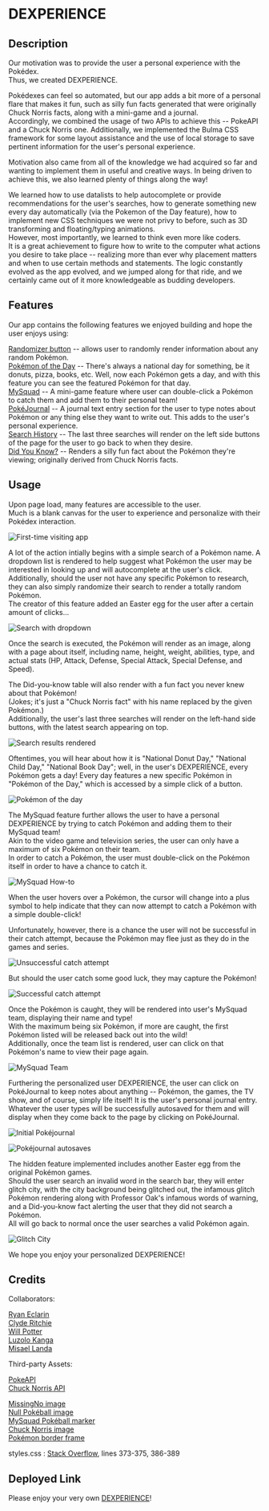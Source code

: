 # DEXPERIENCE

## Description

Our motivation was to provide the user a personal experience with the Pokédex.  
Thus, we created DEXPERIENCE.  
  
Pokédexes can feel so automated, but our app adds a bit more of a personal flare that makes it fun, such as silly fun facts generated that were originally Chuck Norris facts, along with a mini-game and a journal.  
Accordingly, we combined the usage of two APIs to achieve this -- PokeAPI and a Chuck Norris one. Additionally, we implemented the Bulma CSS framework for some layout assistance and the use of local storage to save pertinent information for the user's personal experience.
  
Motivation also came from all of the knowledge we had acquired so far and wanting to implement them in useful and creative ways. In being driven to achieve this, we also learned plenty of things along the way!  

We learned how to use datalists to help autocomplete or provide recommendations for the user's searches, how to generate something new every day automatically (via the Pokemon of the Day feature), how to implement new CSS techniques we were not privy to before, such as 3D transforming and floating/typing animations.  
However, most importantly, we learned to think even more like coders.  
It is a great achievement to figure how to write to the computer what actions you desire to take place -- realizing more than ever why placement matters and when to use certain methods and statements. The logic constantly evolved as the app evolved, and we jumped along for that ride, and we certainly came out of it more knowledgeable as budding developers.  


## Features

Our app contains the following features we enjoyed building and hope the user enjoys using:  

<ins>Randomizer button</ins> -- allows user to randomly render information about any random Pokémon.  
<ins>Pokémon of the Day</ins> -- There's always a national day for something, be it donuts, pizza, books, etc. Well, now each Pokémon gets a day, and with this feature you can see the featured Pokémon for that day.  
<ins>MySquad</ins> -- A mini-game feature where user can double-click a Pokémon to catch them and add them to their personal team!  
<ins>PokéJournal</ins> -- A journal text entry section for the user to type notes about Pokémon or any thing else they want to write out. This adds to the user's personal experience.  
<ins>Search History</ins> -- The last three searches will render on the left side buttons of the page for the user to go back to when they desire.  
<ins>Did You Know?</ins> -- Renders a silly fun fact about the Pokémon they're viewing; originally derived from Chuck Norris facts.  


## Usage

Upon page load, many features are accessible to the user.  
Much is a blank canvas for the user to experience and personalize with their Pokédex interaction.
  
![First-time visiting app](./assets/images/pageload.png)  

A lot of the action intially begins with a simple search of a Pokémon name.
A dropdown list is rendered to help suggest what Pokémon the user may be interested in looking up and will autocomplete at the user's click.  
Additionally, should the user not have any specific Pokémon to research, they can also simply randomize their search to render a totally random Pokémon.  
The creator of this feature added an Easter egg for the user after a certain amount of clicks...  

![Search with dropdown](./assets/images/searchdropdown.png)  

Once the search is executed, the Pokémon will render as an image, along with a page about itself, including name, height, weight, abilities, type, and actual stats (HP, Attack, Defense, Special Attack, Special Defense, and Speed).  

The Did-you-know table will also render with a fun fact you never knew about that Pokémon!  
(Jokes; it's just a "Chuck Norris fact" with his name replaced by the given Pokémon.)  
Additionally, the user's last three searches will render on the left-hand side buttons, with the latest search appearing on top.  
  
![Search results rendered](./assets/images/renderedpokemon.png)  

Oftentimes, you will hear about how it is "National Donut Day," "National Child Day," "National Book Day"; well, in the user's DEXPERIENCE, every Pokémon gets a day! Every day features a new specific Pokémon in "Pokémon of the Day," which is accessed by a simple click of a button.

![Pokémon of the day](./assets/images/pod.png)  

The MySquad feature further allows the user to have a personal DEXPERIENCE by trying to catch Pokémon and adding them to their MySquad team!  
Akin to the video game and television series, the user can only have a maximum of six Pokémon on their team.  
In order to catch a Pokémon, the user must double-click on the Pokémon itself in order to have a chance to catch it.  

![MySquad How-to](./assets/images/mysquadinstrux.png)  
  
When the user hovers over a Pokémon, the cursor will change into a plus symbol to help indicate that they can now attempt to catch a Pokémon with a simple double-click!  

Unfortunately, however, there is a chance the user will not be successful in their catch attempt, because the Pokémon may flee just as they do in the games and series.
  
![Unsuccessful catch attempt](./assets/images/mysqaudfled.png)  

But should the user catch some good luck, they may capture the Pokémon!  
  
![Successful catch attempt](./assets/images/pokemoncaught.png)  
  
Once the Pokémon is caught, they will be rendered into user's MySquad team, displaying their name and type!  
With the maximum being six Pokémon, if more are caught, the first Pokémon listed will be released back out into the wild!  
Additionally, once the team list is rendered, user can click on that Pokémon's name to view their page again.  
  
![MySquad Team](./assets/images/mysquad.png)  

Furthering the personalized user DEXPERIENCE, the user can click on PokéJournal to keep notes about anything --
Pokémon, the games, the TV show, and of course, simply life itself! It is the user's personal journal entry.  
Whatever the user types will be successfully autosaved for them and will display when they come back to the page by clicking on PokéJournal.  
  
![Initial Pokéjournal](./assets/images/pokejournalinitial.png)  
  
![Pokéjournal autosaves](./assets/images/pokejournalautosave.png)  
  
The hidden feature implemented includes another Easter egg from the original Pokémon games.  
Should the user search an invalid word in the search bar, they will enter glitch city, with the city background being glitched out, the infamous glitch Pokémon rendering along with Professor Oak's infamous words of warning, and a Did-you-know fact alerting the user that they did not search a Pokémon.  
All will go back to normal once the user searches a valid Pokémon again.  
  
![Glitch City](./assets/images/glitchcity.png)  

We hope you enjoy your personalized DEXPERIENCE!


## Credits

Collaborators:  

[Ryan Eclarin](https://github.com/mintyry)  
[Clyde Ritchie](https://github.com/Clyderitchie)  
[Will Potter](https://github.com/mrwillpotter)  
[Luzolo Kanga](https://github.com/Lkanga585)  
[Misael Landa](https://github.com/misai-L)  

Third-party Assets:  

[PokeAPI](https://pokeapi.co)  
[Chuck Norris API](https://rapidapi.com/matchilling/api/chuck-norris)  

[MissingNo image](https://static.wikia.nocookie.net/fcoc-vs-battles/images/e/e0/MissingNo.1.png/revision/latest?cb=20200404195127)  
[Null Pokéball image](https://i.ebayimg.com/images/g/cccAAOSwVgtgT~Wf/s-l1200.jpg)  
[MySquad Pokéball marker](https://www.dreamstime.com/isolated-vector-ball-sign-pokeball-symbol-popular-pokemon-game-concept-icon-web-icon-popular-app-pokemon-ball-line-icon-game-team-image187435285)  
[Chuck Norris image](https://thumbnails.texastribune.org/KYEV1fajbzd6ke87wdE80JjmlyI=/450x300/https://static.texastribune.org/media/images/chuck-norris1.jpg)  
[Pokémon border frame](https://github.com/luttje/css-pokemon-gameboy/blob/main/src/images/frame-hd.png)  

styles.css : [Stack Overflow](https://stackoverflow.com/questions/14381556/css3-media-queries-to-target-specific-device), lines 373-375, 386-389

## Deployed Link

Please enjoy your very own [DEXPERIENCE](https://mintyry.github.io/DEXPERIENCE/)!